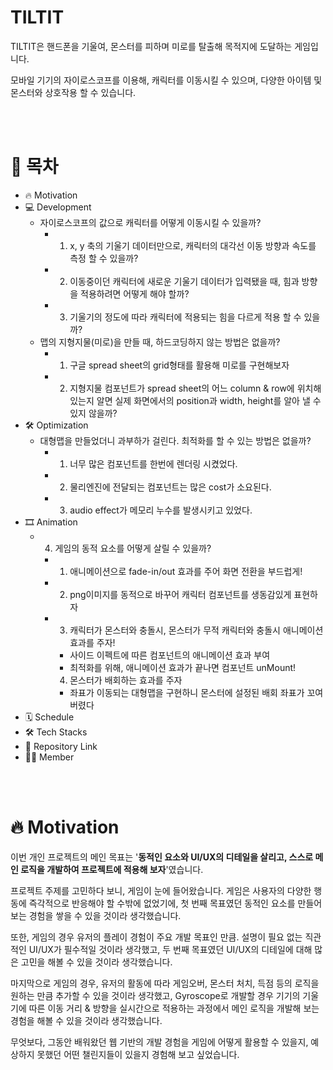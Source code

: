 # TILTIT


TILTIT은 핸드폰을 기울여, 몬스터를 피하며 미로를 탈출해 목적지에 도달하는 게임입니다.

모바일 기기의 자이로스코프를 이용해, 캐릭터를 이동시킬 수 있으며, 다양한 아이템 및 몬스터와
상호작용 할 수 있습니다.

<br>
<br>

# 📖 목차
- 🔥 Motivation
- 💻 Development
  + 자이로스코프의 값으로 캐릭터를 어떻게 이동시킬 수 있을까?
    * 1) x, y 축의 기울기 데이터만으로, 캐릭터의 대각선 이동 방향과 속도를 측정 할 수 있을까?
    * 2) 이동중이던 캐릭터에 새로운 기울기 데이터가 입력됐을 때, 힘과 방향을 적용하려면 어떻게 해야 할까?
    * 3) 기울기의 정도에 따라 캐릭터에 적용되는 힘을 다르게 적용 할 수 있을까?
  + 맵의 지형지물(미로)을 만들 때, 하드코딩하지 않는 방법은 없을까?
    * 1) 구글 spread sheet의 grid형태를 활용해 미로를 구현해보자
    * 2) 지형지물 컴포넌트가 spread sheet의 어느 column & row에 위치해 있는지 알면 실제 화면에서의 position과 width, height를 알아 낼 수 있지 않을까?
- 🛠️ Optimization
  + 대형맵을 만들었더니 과부하가 걸린다. 최적화를 할 수 있는 방법은 없을까?
    * 1) 너무 많은 컴포넌트를 한번에 렌더링 시켰었다.
    * 2) 물리엔진에 전달되는 컴포넌트는 많은 cost가 소요된다.
    * 3) audio effect가 메모리 누수를 발생시키고 있었다.
- 🎞️ Animation
  + 4. 게임의 동적 요소를 어떻게 살릴 수 있을까?
    * 1) 애니메이션으로 fade-in/out 효과를 주어 화면 전환을 부드럽게!
    * 2) png이미지를 동적으로 바꾸어 캐릭터 컴포넌트를 생동감있게 표현하자
    * 3) 캐릭터가 몬스터와 충돌시, 몬스터가 무적 캐릭터와 충돌시 애니메이션 효과를 주자!
      * 사이드 이펙트에 따른 컴포넌트의 애니메이션 효과 부여
      * 최적화를 위해, 애니메이션 효과가 끝나면 컴포넌트 unMount!
      4) 몬스터가 배회하는 효과를 주자
      * 좌표가 이동되는 대형맵을 구현하니 몬스터에 설정된 배회 좌표가 꼬여버렸다
- 🗓 Schedule
- 🛠 Tech Stacks
- 🔗 Repository Link
- 🧑‍💻 Member

<br>
<br>

# 🔥 Motivation

이번 개인 프로젝트의 메인 목표는 '**동적인 요소와 UI/UX의 디테일을 살리고, 스스로 메인 로직을 개발하여 프로젝트에 적용해 보자**'였습니다.

프로젝트 주제를 고민하다 보니, 게임이 눈에 들어왔습니다. 게임은 사용자의 다양한 행동에 즉각적으로 반응해야 할 수밖에 없었기에, 첫 번째 목표였던 동적인 요소를 만들어 보는 경험을 쌓을 수 있을 것이라 생각했습니다.

또한, 게임의 경우 유저의 플레이 경험이 주요 개발 목표인 만큼. 설명이 필요 없는 직관적인 UI/UX가 필수적일 것이라 생각했고, 두 번째 목표였던 UI/UX의 디테일에 대해 많은 고민을 해볼 수 있을 것이라 생각했습니다.

마지막으로 게임의 경우, 유저의 활동에 따라 게임오버, 몬스터 처치, 득점 등의 로직을 원하는 만큼 추가할 수 있을 것이라 생각했고, Gyroscope로 개발할 경우 기기의 기울기에 따른 이동 거리 & 방향을 실시간으로 적용하는 과정에서 메인 로직을 개발해 보는 경험을 해볼 수 있을 것이라 생각했습니다.

무엇보다, 그동안 배워왔던 웹 기반의 개발 경험을 게임에 어떻게 활용할 수 있을지, 예상하지 못했던 어떤 챌린지들이 있을지 경험해 보고 싶었습니다.
